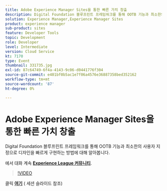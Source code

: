 ```yaml
---
title: Adobe Experience Manager Sites을 통한 빠른 가치 창출
description: Digital Foundation 블루프린트 프레임워크를 통해 OOTB 기능과 최소한의 사용자 지정으로 디자인을 빠르게 구현하는 방법에 대해 알아봅니다. 이 세션은 Adobe Developers Live 컨텐츠 이벤트의 일부로 전달되었습니다.
solution: Experience Manager,Experience Manager Sites
product: experience manager
sub-product: sites
feature: Developer Tools
topic: Development
role: Developer
level: Intermediate
version: Cloud Service
kt: 7170
type: Event
thumbnail: 331735.jpg
exl-id: 87c64749-6f4a-4143-9c06-d0441776f304
source-git-commit: e401bf0b5ac1e7f06a4576e36887358bed352162
workflow-type: tm+mt
source-wordcount: '87'
ht-degree: 0%

---
```


# Adobe Experience Manager Sites을 통한 빠른 가치 창출

Digital Foundation 블루프린트 프레임워크를 통해 OOTB 기능과 최소한의 사용자 지정으로 디자인을 빠르게 구현하는 방법에 대해 알아봅니다.

에서 대화 계속 **[Experience League 커뮤니티](https://adobe.ly/36Yd3v6)**.

>[!VIDEO](https://video.tv.adobe.com/v/331735/?quality=12&learn=on&hidetitle=true)

클릭 **[여기](/help/adobe-developers-live/assets/time-to-value-aem-sites.pdf)** ( 세션 슬라이드 참조)
